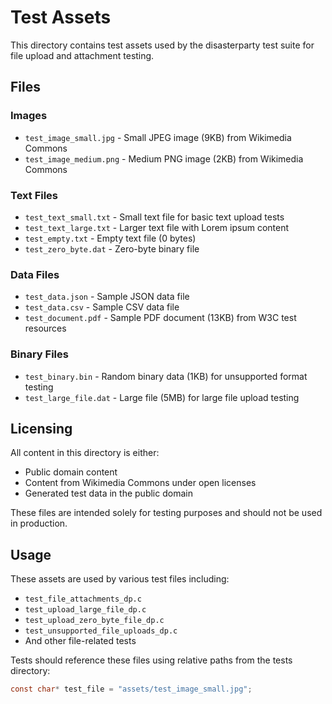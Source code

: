 # Test Assets

This directory contains test assets used by the disasterparty test suite for file upload and attachment testing.

## Files

### Images
- `test_image_small.jpg` - Small JPEG image (9KB) from Wikimedia Commons
- `test_image_medium.png` - Medium PNG image (2KB) from Wikimedia Commons

### Text Files
- `test_text_small.txt` - Small text file for basic text upload tests
- `test_text_large.txt` - Larger text file with Lorem ipsum content
- `test_empty.txt` - Empty text file (0 bytes)
- `test_zero_byte.dat` - Zero-byte binary file

### Data Files
- `test_data.json` - Sample JSON data file
- `test_data.csv` - Sample CSV data file
- `test_document.pdf` - Sample PDF document (13KB) from W3C test resources

### Binary Files
- `test_binary.bin` - Random binary data (1KB) for unsupported format testing
- `test_large_file.dat` - Large file (5MB) for large file upload testing

## Licensing

All content in this directory is either:
- Public domain content
- Content from Wikimedia Commons under open licenses
- Generated test data in the public domain

These files are intended solely for testing purposes and should not be used in production.

## Usage

These assets are used by various test files including:
- `test_file_attachments_dp.c`
- `test_upload_large_file_dp.c`
- `test_upload_zero_byte_file_dp.c`
- `test_unsupported_file_uploads_dp.c`
- And other file-related tests

Tests should reference these files using relative paths from the tests directory:
```c
const char* test_file = "assets/test_image_small.jpg";
```